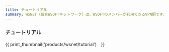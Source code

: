 ```yaml
---
title: チュートリアル
summary: WSNET（統合WSOFTネットワーク）は、WSOFTのメンバーが利用できるVPN網です。このページでは、WSOFTメンバー向けの情報を提供しています。
---
```

### チュートリアル

{{ print_thumbnail('products/wsnet/tutorial')　}}